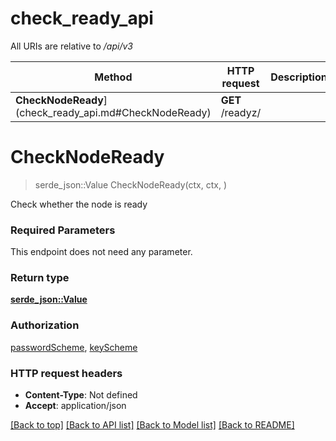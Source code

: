 # check_ready_api

All URIs are relative to _/api/v3_

| Method                                                 | HTTP request     | Description |
| ------------------------------------------------------ | ---------------- | ----------- |
| **CheckNodeReady**](check_ready_api.md#CheckNodeReady) | **GET** /readyz/ |

# **CheckNodeReady**

> serde_json::Value CheckNodeReady(ctx, ctx, )

Check whether the node is ready

### Required Parameters

This endpoint does not need any parameter.

### Return type

[**serde_json::Value**](AnyType.md)

### Authorization

[passwordScheme](../README.md#passwordScheme), [keyScheme](../README.md#keyScheme)

### HTTP request headers

- **Content-Type**: Not defined
- **Accept**: application/json

[[Back to top]](#) [[Back to API list]](../README.md#documentation-for-api-endpoints) [[Back to Model list]](../README.md#documentation-for-models) [[Back to README]](../README.md)
